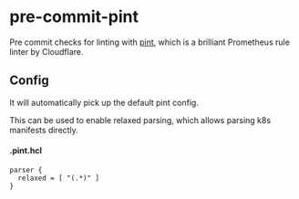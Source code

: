 # pre-commit-pint

Pre commit checks for linting with [pint](https://github.com/cloudflare/pint),
which is a brilliant Prometheus rule linter by Cloudflare.

## Config

It will automatically pick up the default pint config.

This can be used to enable relaxed parsing, which allows parsing k8s manifests directly.

#### .pint.hcl
```hcl
parser {
  relaxed = [ "(.*)" ]
}
```
